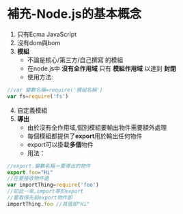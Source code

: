 # 補充-Node.js的基本概念
1. 只有Ecma JavaScript
2. 沒有dom與bom
3. **模組**
   - 不論是核心/第三方/自己撰寫 的模組
   - 在node.js中 **沒有全作用域** 只有 **模組作用域** 以達到 **封閉**
   - 使用方法: 
  ```js
  //var 變數名稱=require('模組名稱')
  var fs=require('fs')
  ```
4. 自定義模組
5. **導出**
   - 由於沒有全作用域,個別模組要輸出物件需要額外處理
   - 每個模組都提供了**export**用於輸出任何物件
   - export可以掛載**多個**物件
   - 用法：
```js
//export.變數名稱＝要導出的物件
export.foo="Hi"
//在要接收物件處
var importThing=require('foo')
//如此一來,import等於export
//要取得先前export物件即
importThing.foo //其值即"Hi"
```
